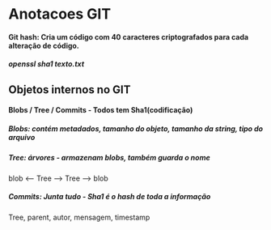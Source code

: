 # Anotacoes GIT

#### Git hash: Cria um código com 40 caracteres criptografados para cada alteração de código.

##### openssl sha1 texto.txt

## Objetos internos no GIT

#### Blobs / Tree / Commits  -  Todos tem Sha1(codificação)

##### Blobs: contém metadados, tamanho do objeto, tamanho da string, tipo do arquivo

##### Tree: árvores - armazenam blobs, também guarda o nome

blob <-- Tree --> Tree --> blob

##### Commits: Junta tudo - Sha1 é o hash de toda a informação

Tree, parent, autor, mensagem, timestamp